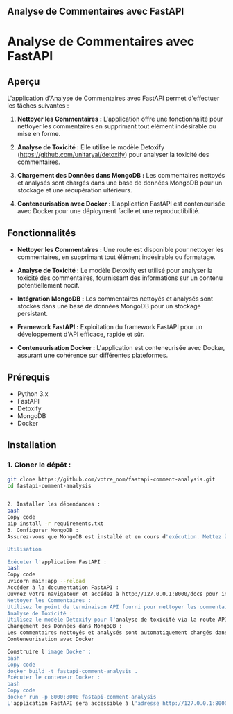 ## Analyse de Commentaires avec FastAPI

# Analyse de Commentaires avec FastAPI

## Aperçu

L'application d'Analyse de Commentaires avec FastAPI permet d'effectuer les tâches suivantes :

1. **Nettoyer les Commentaires :** L'application offre une fonctionnalité pour nettoyer les commentaires en supprimant tout élément indésirable ou mise en forme.

2. **Analyse de Toxicité :** Elle utilise le modèle Detoxify (https://github.com/unitaryai/detoxify) pour analyser la toxicité des commentaires.

3. **Chargement des Données dans MongoDB :** Les commentaires nettoyés et analysés sont chargés dans une base de données MongoDB pour un stockage et une récupération ultérieurs.

4. **Conteneurisation avec Docker :** L'application FastAPI est conteneurisée avec Docker pour une déployment facile et une reproductibilité.

## Fonctionnalités

- **Nettoyer les Commentaires :** Une route est disponible pour nettoyer les commentaires, en supprimant tout élément indésirable ou formatage.

- **Analyse de Toxicité :** Le modèle Detoxify est utilisé pour analyser la toxicité des commentaires, fournissant des informations sur un contenu potentiellement nocif.

- **Intégration MongoDB :** Les commentaires nettoyés et analysés sont stockés dans une base de données MongoDB pour un stockage persistant.

- **Framework FastAPI :** Exploitation du framework FastAPI pour un développement d'API efficace, rapide et sûr.

- **Conteneurisation Docker :** L'application est conteneurisée avec Docker, assurant une cohérence sur différentes plateformes.

## Prérequis

- Python 3.x
- FastAPI
- Detoxify
- MongoDB
- Docker

## Installation

### 1. Cloner le dépôt :

```bash
git clone https://github.com/votre_nom/fastapi-comment-analysis.git
cd fastapi-comment-analysis


2. Installer les dépendances :
bash
Copy code
pip install -r requirements.txt
3. Configurer MongoDB :
Assurez-vous que MongoDB est installé et en cours d'exécution. Mettez à jour les détails de connexion MongoDB dans l'application FastAPI ou utilisez des variables d'environnement.

Utilisation

Exécuter l'application FastAPI :
bash
Copy code
uvicorn main:app --reload
Accéder à la documentation FastAPI :
Ouvrez votre navigateur et accédez à http://127.0.0.1:8000/docs pour interagir avec l'API en utilisant Swagger.
Nettoyer les Commentaires :
Utilisez le point de terminaison API fourni pour nettoyer les commentaires.
Analyse de Toxicité :
Utilisez le modèle Detoxify pour l'analyse de toxicité via la route API dédiée.
Chargement des Données dans MongoDB :
Les commentaires nettoyés et analysés sont automatiquement chargés dans la base de données MongoDB.
Conteneurisation avec Docker

Construire l'image Docker :
bash
Copy code
docker build -t fastapi-comment-analysis .
Exécuter le conteneur Docker :
bash
Copy code
docker run -p 8000:8000 fastapi-comment-analysis
L'application FastAPI sera accessible à l'adresse http://127.0.0.1:8000.
